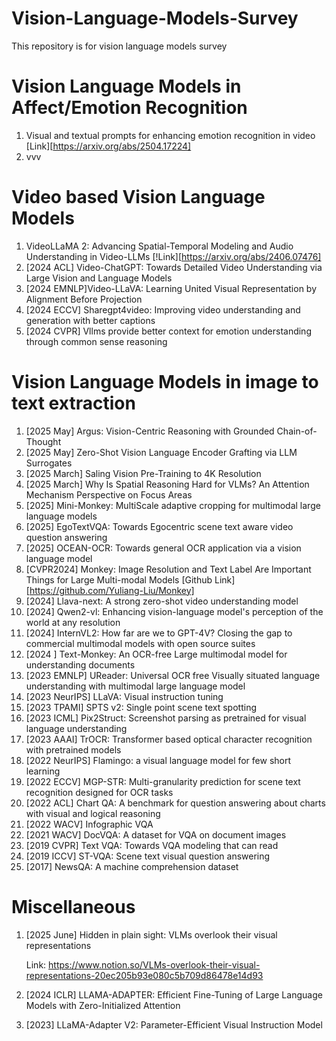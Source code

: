 # Vision-Language-Models-Survey
This repository is for vision language models survey


# Vision Language Models in Affect/Emotion Recognition
1. Visual and textual prompts for enhancing emotion recognition in video
   [Link][https://arxiv.org/abs/2504.17224]
2. vvv

# Video based Vision Language Models
1. VideoLLaMA 2: Advancing Spatial-Temporal Modeling and Audio Understanding in Video-LLMs
   [!Link][https://arxiv.org/abs/2406.07476]
2. [2024 ACL] Video-ChatGPT: Towards Detailed Video Understanding via Large Vision and Language Models
3. [2024 EMNLP]Video-LLaVA: Learning United Visual Representation by Alignment Before Projection
4. [2024 ECCV] Sharegpt4video: Improving video understanding and generation with better captions
5. [2024 CVPR] Vllms provide better context for emotion understanding through common sense reasoning

# Vision Language Models in image to text extraction
1. [2025 May] Argus: Vision-Centric Reasoning with Grounded Chain-of-Thought
2. [2025 May] Zero-Shot Vision Language Encoder Grafting via LLM Surrogates
3. [2025 March] Saling Vision Pre-Training to 4K Resolution
4. [2025 March] Why Is Spatial Reasoning Hard for VLMs? An Attention Mechanism Perspective on Focus Areas
5. [2025] Mini-Monkey: MultiScale adaptive cropping for multimodal large language models
6. [2025] EgoTextVQA: Towards Egocentric scene text aware video question answering
7. [2025] OCEAN-OCR: Towards general OCR application via a vision language model
8. [CVPR2024] Monkey: Image Resolution and Text Label Are Important Things for Large Multi-modal Models
   [Github Link][https://github.com/Yuliang-Liu/Monkey]
9. [2024] Llava-next: A strong zero-shot video understanding model
10. [2024] Qwen2-vl: Enhancing vision-language model's perception of the world at any resolution
11. [2024] InternVL2: How far are we to GPT-4V? Closing the gap to commercial multimodal models with open source suites
12. [2024 ] Text-Monkey: An OCR-free Large multimodal model for understanding documents
13. [2023 EMNLP] UReader: Universal OCR free Visually situated language understanding with multimodal large language model
14. [2023 NeurIPS] LLaVA: Visual instruction tuning
15. [2023 TPAMI] SPTS v2: Single point scene text spotting
16. [2023 ICML] Pix2Struct: Screenshot parsing as pretrained for visual language understanding
17. [2023 AAAI] TrOCR: Transformer based optical character recognition with pretrained models
18. [2022 NeurIPS] Flamingo: a visual language model for few short learning
19. [2022 ECCV] MGP-STR: Multi-granularity prediction for scene text recognition designed for OCR tasks
20. [2022 ACL] Chart QA: A benchmark for question answering about charts with visual and logical reasoning
21. [2022 WACV] Infographic VQA
22. [2021 WACV] DocVQA: A dataset for VQA on document images
23. [2019 CVPR] Text VQA: Towards VQA modeling that can read
24. [2019 ICCV] ST-VQA: Scene text visual question answering
25. [2017] NewsQA: A machine comprehension dataset

# Miscellaneous
1. [2025 June] Hidden in plain sight: VLMs overlook their visual representations

   Link: https://www.notion.so/VLMs-overlook-their-visual-representations-20ec205b93e080c5b709d86478e14d93
3. [2024 ICLR] LLAMA-ADAPTER: Efficient Fine-Tuning of Large Language Models with Zero-Initialized Attention
4. [2023] LLaMA-Adapter V2: Parameter-Efficient Visual Instruction Model
